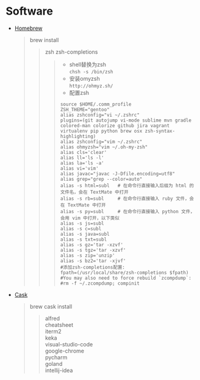 # Software
* [Homebrew](https://brew.sh/)
  >brew install
  >>zsh zsh-completions  
  >>>* shell替换为zsh  
  >>>`chsh -s /bin/zsh`
  >>>* 安装omyzsh  
  >>>`http://ohmyz.sh/`  
  >>>* 配置zsh
  >>>```
  >>>source $HOME/.comm_profile  
  >>>ZSH_THEME="gentoo"  
  >>> alias zshconfig="vi ~/.zshrc"  
  >>> plugins=(git autojump vi-mode sublime mvn gradle colored-man colorize github jira vagrant virtualenv pip python brew osx zsh-syntax-highlighting)
  >>> alias zshconfig="vim ~/.zshrc"
  >>> alias ohmyzsh="vim ~/.oh-my-zsh"
  >>> alias cls='clear'
  >>> alias ll='ls -l'
  >>> alias la='ls -a'
  >>> alias vi='vim'
  >>> alias javac="javac -J-Dfile.encoding=utf8"
  >>> alias grep="grep --color=auto"
  >>> alias -s html=subl   # 在命令行直接输入后缀为 html 的文件名，会在 TextMate 中打开
  >>> alias -s rb=subl     # 在命令行直接输入 ruby 文件，会在 TextMate 中打开
  >>> alias -s py=subl     # 在命令行直接输入 python 文件，会用 vim 中打开，以下类似
  >>> alias -s js=subl
  >>> alias -s c=subl
  >>> alias -s java=subl
  >>> alias -s txt=subl
  >>> alias -s gz='tar -xzvf'
  >>> alias -s tgz='tar -xzvf'
  >>> alias -s zip='unzip'
  >>> alias -s bz2='tar -xjvf'
  >>> #添加zsh-completions配置:
  >>> fpath=(/usr/local/share/zsh-completions $fpath)
  >>> #You may also need to force rebuild `zcompdump`:
  >>> #rm -f ~/.zcompdump; compinit
  >>> ```
* [Cask](http://caskroom.github.io/)
  >brew cask install
  >>alfred  
  >>cheatsheet  
  >>iterm2  
  >>keka  
  >>visual-studio-code  
  >>google-chrome  
  >>pycharm  
  >>goland  
  >>intellij-idea